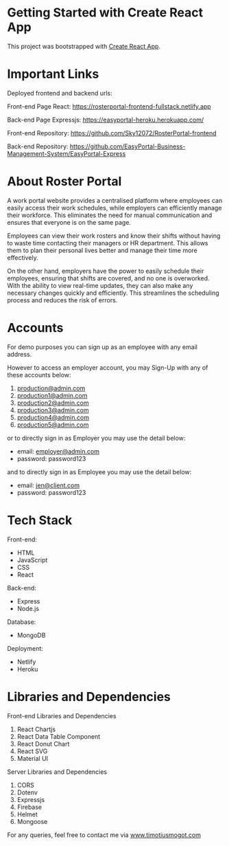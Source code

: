 # Getting Started with Create React App

This project was bootstrapped with [Create React App](https://github.com/facebook/create-react-app).

# Important Links
Deployed frontend and backend urls:

Front-end Page React: https://rosterportal-frontend-fullstack.netlify.app

Back-end Page Expressjs: https://easyportal-heroku.herokuapp.com/

Front-end Repository: https://github.com/Sky12072/RosterPortal-frontend

Back-end Repository: https://github.com/EasyPortal-Business-Management-System/EasyPortal-Express

# About Roster Portal

A work portal website provides a centralised platform where employees can easily access their work schedules, while employers can efficiently manage their workforce. This eliminates the need for manual communication and ensures that everyone is on the same page.

Employees can view their work rosters and know their shifts without having to waste time contacting their managers or HR department. This allows them to plan their personal lives better and manage their time more effectively.

On the other hand, employers have the power to easily schedule their employees, ensuring that shifts are covered, and no one is overworked. With the ability to view real-time updates, they can also make any necessary changes quickly and efficiently. This streamlines the scheduling process and reduces the risk of errors.

# Accounts

For demo purposes you can sign up as an employee with any email address.

However to access an employer account, you may Sign-Up with any of these accounts below:

1. production@admin.com
2. production1@admin.com
3. production2@admin.com
4. production3@admin.com
5. production4@admin.com
6. production5@admin.com

or to directly sign in as Employer you may use the detail below:

- email: employer@admin.com
- password: password123

and to directly sign in as Employee you may use the detail below:

- email: jen@client.com  
- password: password123

# Tech Stack
Front-end:

- HTML
- JavaScript
- CSS
- React

Back-end:

- Express
- Node.js

Database:

- MongoDB

Deployment:
- Netlify
- Heroku


# Libraries and Dependencies

Front-end Libraries and Dependencies

1. React Chartjs
2. React Data Table Component
3. React Donut Chart
4. React SVG
5. Material UI


Server Libraries and Dependencies

1. CORS
2. Dotenv
3. Expressjs
4. Firebase
5. Helmet
6. Mongoose

For any queries, feel free to contact me via www.timotiusmogot.com